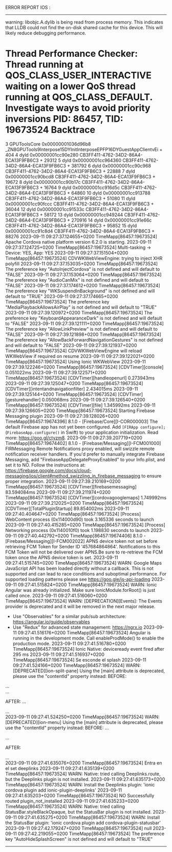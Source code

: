 ERROR REPORT IOS :

************************

warning: libobjc.A.dylib is being read from process memory. This indicates that LLDB could not find the on-disk shared cache for this device. This will likely reduce debugging performance.

Thread Performance Checker: Thread running at QOS_CLASS_USER_INTERACTIVE waiting on a lower QoS thread running at QOS_CLASS_DEFAULT. Investigate ways to avoid priority inversions
PID: 86457, TID: 19673524
Backtrace
=================================================================
3   GPUToolsCore                        0x00000001036d96b8 _ZN8GPUTools9Interpose15DYInitInterposeEPFP16DYGuestAppClientvEi + 404
4   dyld                                0x00000001cc90e280 CB3FF411-4762-34D2-86A4-ECA13F9FB6C3 + 29312
5   dyld                                0x00000001cc964360 CB3FF411-4762-34D2-86A4-ECA13F9FB6C3 + 381792
6   dyld                                0x00000001cc90c968 CB3FF411-4762-34D2-86A4-ECA13F9FB6C3 + 22888
7   dyld                                0x00000001cc90bcd8 CB3FF411-4762-34D2-86A4-ECA13F9FB6C3 + 19672
8   dyld                                0x00000001cc90b17c CB3FF411-4762-34D2-86A4-ECA13F9FB6C3 + 16764
9   dyld                                0x00000001cc916d5c CB3FF411-4762-34D2-86A4-ECA13F9FB6C3 + 64860
10  dyld                                0x00000001cc913788 CB3FF411-4762-34D2-86A4-ECA13F9FB6C3 + 51080
11  dyld                                0x00000001cc90fccc CB3FF411-4762-34D2-86A4-ECA13F9FB6C3 + 36044
12  dyld                                0x00000001cc91533c CB3FF411-4762-34D2-86A4-ECA13F9FB6C3 + 58172
13  dyld                                0x00000001cc949244 CB3FF411-4762-34D2-86A4-ECA13F9FB6C3 + 270916
14  dyld                                0x00000001cc91e66c CB3FF411-4762-34D2-86A4-ECA13F9FB6C3 + 95852
15  dyld                                0x00000001cc91c8d4 CB3FF411-4762-34D2-86A4-ECA13F9FB6C3 + 88276
2023-09-11 09:27:37.124655+0200 TimeMapp[86457:19673524] Apache Cordova native platform version 6.2.0 is starting.
2023-09-11 09:27:37.124725+0200 TimeMapp[86457:19673524] Multi-tasking -> Device: YES, App: YES
2023-09-11 09:27:37.151504+0200 TimeMapp[86457:19673524] CDVWKWebViewEngine: trying to inject XHR polyfill
2023-09-11 09:27:37.153035+0200 TimeMapp[86457:19673524] The preference key "AutoInjectCordova" is not defined and will default to "FALSE"
2023-09-11 09:27:37.153064+0200 TimeMapp[86457:19673524] The preference key "AudioCanMix" is not defined and will default to "FALSE"
2023-09-11 09:27:37.174612+0200 TimeMapp[86457:19673524] The preference key "WKSuspendInBackground" is not defined and will default to "TRUE"
2023-09-11 09:27:37.174665+0200 TimeMapp[86457:19673524] The preference key "MediaPlaybackAllowsAirPlay" is not defined and will default to "TRUE"
2023-09-11 09:27:39.120972+0200 TimeMapp[86457:19673524] The preference key "KeyboardAppearanceDark" is not defined and will default to "FALSE"
2023-09-11 09:27:39.121111+0200 TimeMapp[86457:19673524] The preference key "AllowLinkPreview" is not defined and will default to "FALSE"
2023-09-11 09:27:39.121898+0200 TimeMapp[86457:19673524] The preference key "AllowBackForwardNavigationGestures" is not defined and will default to "FALSE"
2023-09-11 09:27:39.121937+0200 TimeMapp[86457:19673524] CDVWKWebViewEngine will reload WKWebView if required on resume
2023-09-11 09:27:39.122021+0200 TimeMapp[86457:19673524] Using Ionic WKWebView
2023-09-11 09:27:39.122246+0200 TimeMapp[86457:19673524] [CDVTimer][console] 0.051022ms
2023-09-11 09:27:39.122571+0200 TimeMapp[86457:19673524] [CDVTimer][handleopenurl] 0.273943ms
2023-09-11 09:27:39.125047+0200 TimeMapp[86457:19673524] [CDVTimer][intentandnavigationfilter] 2.434015ms
2023-09-11 09:27:39.125144+0200 TimeMapp[86457:19673524] [CDVTimer][gesturehandler] 0.050068ms
2023-09-11 09:27:39.126540+0200 TimeMapp[86457:19673524] [CDVTimer][file] 1.345992ms
2023-09-11 09:27:39.126605+0200 TimeMapp[86457:19673524] Starting Firebase Messaging plugin
2023-09-11 09:27:39.128026+0200 TimeMapp[86457:19674396] 8.1.0 - [Firebase/Core][I-COR000003] The default Firebase app has not yet been configured. Add `[FIRApp configure];` (`FirebaseApp.configure()` in Swift) to your application initialization. Read more: https://goo.gl/ctyzm8.
2023-09-11 09:27:39.207719+0200 TimeMapp[86457:19674402] 8.1.0 - [Firebase/Messaging][I-FCM001000] FIRMessaging Remote Notifications proxy enabled, will swizzle remote notification receiver handlers. If you'd prefer to manually integrate Firebase Messaging, add "FirebaseAppDelegateProxyEnabled" to your Info.plist, and set it to NO. Follow the instructions at:
https://firebase.google.com/docs/cloud-messaging/ios/client#method_swizzling_in_firebase_messaging
to ensure proper integration.
2023-09-11 09:27:39.210169+0200 TimeMapp[86457:19673524] [CDVTimer][firebasemessaging] 83.594084ms
2023-09-11 09:27:39.211974+0200 TimeMapp[86457:19673524] [CDVTimer][cordovagooglemaps] 1.749992ms
2023-09-11 09:27:39.212025+0200 TimeMapp[86457:19673524] [CDVTimer][TotalPluginStartup] 89.854002ms
2023-09-11 09:27:40.404647+0200 TimeMapp[86457:19673524] [Process] WebContent process (0x114000d90) took 3.165336 seconds to launch
2023-09-11 09:27:40.415285+0200 TimeMapp[86457:19673524] [Process] Networking process (0x1140010f0) took 1.198830 seconds to launch
2023-09-11 09:27:40.442792+0200 TimeMapp[86457:19674406] 8.1.0 - [Firebase/Messaging][I-FCM002022] APNS device token not set before retrieving FCM Token for Sender ID '457684864864'. Notifications to this FCM Token will not be delivered over APNS.Be sure to re-retrieve the FCM token once the APNS device token is set.
2023-09-11 09:27:41.515745+0200 TimeMapp[86457:19673524] WARN: Google Maps JavaScript API has been loaded directly without a callback. This is not supported and can lead to race conditions and suboptimal performance. For supported loading patterns please see https://goo.gle/js-api-loading
2023-09-11 09:27:41.515824+0200 TimeMapp[86457:19673524] WARN: Ionic Angular was already initialized. Make sure IonicModule.forRoot() is just called once.
2023-09-11 09:27:41.516060+0200 TimeMapp[86457:19673524] WARN: [DEPRECATION][Events]: The Events provider is deprecated and it will be removed in the next major release.
  - Use "Observables" for a similar pub/sub architecture: https://angular.io/guide/observables
  - Use "Redux" for advanced state management: https://ngrx.io
2023-09-11 09:27:41.516176+0200 TimeMapp[86457:19673524] Angular is running in the development mode. Call enableProdMode() to enable the production mode.
2023-09-11 09:27:41.516780+0200 TimeMapp[86457:19673524] Ionic Native: deviceready event fired after 295 ms
2023-09-11 09:27:41.516937+0200 TimeMapp[86457:19673524] Se esconde el splash
2023-09-11 09:27:41.524166+0200 TimeMapp[86457:19673524] WARN: [DEPRECATED][ion-split-pane] Using the [main] attribute is deprecated, please use the "contentId" property instead:
BEFORE:
  <ion-split-pane>
    ...
    <div main>...</div>
  </ion-split-pane>

AFTER:
  <ion-split-pane contentId="main-content">
    ...
    <div id="main-content">...</div>
  </ion-split-pane>
2023-09-11 09:27:41.524250+0200 TimeMapp[86457:19673524] WARN: [DEPRECATED][ion-menu] Using the [main] attribute is deprecated, please use the "contentId" property instead:
BEFORE:
  <ion-menu>...</ion-menu>
  <div main>...</div>

AFTER:
  <ion-menu contentId="my-content"></ion-menu>
  <div id="my-content">...</div>
2023-09-11 09:27:41.635076+0200 TimeMapp[86457:19673524] Entra en el set deeplinks
2023-09-11 09:27:41.635139+0200 TimeMapp[86457:19673524] WARN: Native: tried calling Deeplinks.route, but the Deeplinks plugin is not installed.
2023-09-11 09:27:41.635173+0200 TimeMapp[86457:19673524] WARN: Install the Deeplinks plugin: 'ionic cordova plugin add ionic-plugin-deeplinks'
2023-09-11 09:27:41.635203+0200 TimeMapp[86457:19673524] NO Successfully routed plugin_not_installed
2023-09-11 09:27:41.635233+0200 TimeMapp[86457:19673524] WARN: Native: tried calling StatusBar.styleBlackOpaque, but the StatusBar plugin is not installed.
2023-09-11 09:27:41.635275+0200 TimeMapp[86457:19673524] WARN: Install the StatusBar plugin: 'ionic cordova plugin add cordova-plugin-statusbar'
2023-09-11 09:27:42.179247+0200 TimeMapp[86457:19673524] null
2023-09-11 09:27:42.219055+0200 TimeMapp[86457:19673524] The preference key "AutoHideSplashScreen" is not defined and will default to "TRUE"


*******************************************